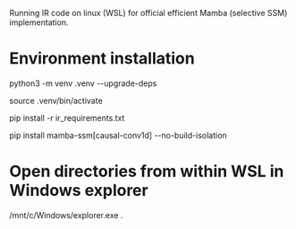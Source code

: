 Running IR code on linux (WSL) for official efficient Mamba (selective SSM) implementation.

# Environment installation

python3 -m venv .venv --upgrade-deps

source .venv/bin/activate

pip install -r ir_requirements.txt

pip install mamba-ssm[causal-conv1d] --no-build-isolation

# Open directories from within WSL in Windows explorer

/mnt/c/Windows/explorer.exe .
